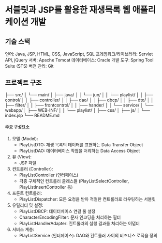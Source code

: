 # 서블릿과 JSP를 활용한 재생목록 웹 애플리케이션 개발

## 기술 스택

언어: Java, JSP, HTML, CSS, JavaScript, SQL
프레임워크/라이브러리: Servlet API, jQuery
서버: Apache Tomcat
데이터베이스: Oracle
개발 도구: Spring Tool Suite (STS)
버전 관리: Git

## 프로젝트 구조

├── src/
│   └── main/
│       ├── java/
│       │   └── jun/
│       │       └── playlist/
│       │           ├── control/
│       │           ├── controller/
│       │           ├── dao/
│       │           ├── dbcp/
│       │           ├── dto/
│       │           ├── filter/
│       │           ├── frontcontrol/
│       │           ├── hander/
│       │           └── service/
│       └── webapp/
│           ├── WEB-INF/
│           │   └── playlist/
│           ├── css/
│           ├── js/
│           └── index.jsp
└── README.md




#### 주요 구성요소

1. 모델 (Model):
   - PlayListDTO: 재생 목록의 데이터를 표현하는 Data Transfer Object
   - PlayListDAO: 데이터베이스 작업을 처리하는 Data Access Object
2. 뷰 (View):
   - JSP 파일
3. 컨트롤러 (Controller):
   - PlayListController (인터페이스)
   - 각종 구체적인 컨트롤러 클래스들 (PlayListSelectController, PlayListInsertController 등)
4. 프론트 컨트롤러:
   - PlayListDispatcher: 모든 요청을 받아 적절한 컨트롤러로 라우팅하는 서블릿
5. 유틸리티 및 설정:
   - PlayListDBCP: 데이터베이스 연결 풀 설정
   - CharacterEncodingFilter: 문자 인코딩을 처리하는 필터
   - PlayListHandlerAdapter: 컨트롤러의 실행 결과를 처리하는 어댑터
6. 서비스 계층:
   - PlayListService (인터페이스): DAO와 컨트롤러 사이의 비즈니스 로직을 정의

